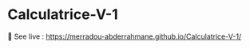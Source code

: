 # Calculatrice-V-1
:red_circle: See live : https://merradou-abderrahmane.github.io/Calculatrice-V-1/

